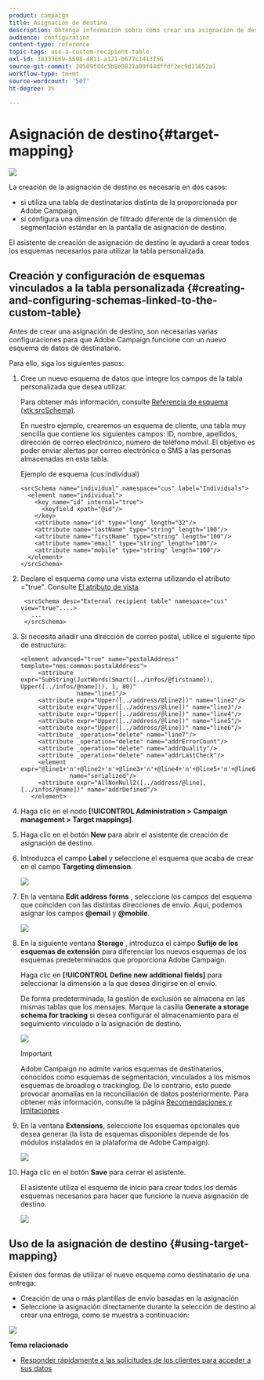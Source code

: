 ```yaml
---
product: campaign
title: Asignación de destino
description: Obtenga información sobre cómo crear una asignación de destino
audience: configuration
content-type: reference
topic-tags: use-a-custom-recipient-table
exl-id: 38333669-5598-4811-a121-b677c1413f56
source-git-commit: 20509f44c5b8e0827a09f44dffdf2ec9d11652a1
workflow-type: tm+mt
source-wordcount: '507'
ht-degree: 3%

---
```


# Asignación de destino{#target-mapping}

![](../../assets/v7-only.svg)

La creación de la asignación de destino es necesaria en dos casos:

* si utiliza una tabla de destinatarios distinta de la proporcionada por Adobe Campaign,
* si configura una dimensión de filtrado diferente de la dimensión de segmentación estándar en la pantalla de asignación de destino.

El asistente de creación de asignación de destino le ayudará a crear todos los esquemas necesarios para utilizar la tabla personalizada.

## Creación y configuración de esquemas vinculados a la tabla personalizada {#creating-and-configuring-schemas-linked-to-the-custom-table}

Antes de crear una asignación de destino, son necesarias varias configuraciones para que Adobe Campaign funcione con un nuevo esquema de datos de destinatario.

Para ello, siga los siguientes pasos:

1. Cree un nuevo esquema de datos que integre los campos de la tabla personalizada que desea utilizar.

   Para obtener más información, consulte [Referencia de esquema (xtk:srcSchema)](../../configuration/using/about-schema-reference.md).

   En nuestro ejemplo, crearemos un esquema de cliente, una tabla muy sencilla que contiene los siguientes campos: ID, nombre, apellidos, dirección de correo electrónico, número de teléfono móvil. El objetivo es poder enviar alertas por correo electrónico o SMS a las personas almacenadas en esta tabla.

   Ejemplo de esquema (cus:individual)

   ```
   <srcSchema name="individual" namespace="cus" label="Individuals">
     <element name="individual">
       <key name="id" internal="true">
         <keyfield xpath="@id"/>
       </key>
       <attribute name="id" type="long" length="32"/>
       <attribute name="lastName" type="string" length="100"/>
       <attribute name="firstName" type="string" length="100"/>
       <attribute name="email" type="string" length="100"/>
       <attribute name="mobile" type="string" length="100"/>
     </element>
   </srcSchema>
   ```

1. Declare el esquema como una vista externa utilizando el atributo =&quot;true&quot;. Consulte [El atributo de vista](../../configuration/using/schema-characteristics.md#the-view-attribute).

   ```
    <srcSchema desc="External recipient table" namespace="cus" view="true"....>
      ...
    </srcSchema>
   ```

1. Si necesita añadir una dirección de correo postal, utilice el siguiente tipo de estructura:

   ```
   <element advanced="true" name="postalAddress" template="nms:common:postalAddress">
        <attribute expr="SubString(JuxtWords(Smart([../infos/@firstname]), Upper([../infos/@name])), 1, 80)"
                   name="line1"/>
        <attribute expr="Upper([../address/@line2])" name="line2"/>
        <attribute expr="Upper([../address/@line])" name="line3"/>
        <attribute expr="Upper([../address/@line])" name="line4"/>
        <attribute expr="Upper([../address/@line])" name="line5"/>
        <attribute expr="Upper([../address/@line])" name="line6"/>
        <attribute _operation="delete" name="line7"/>
        <attribute _operation="delete" name="addrErrorCount"/>
        <attribute _operation="delete" name="addrQuality"/>
        <attribute _operation="delete" name="addrLastCheck"/>
        <element expr="@line1+'n'+@line2+'n'+@line3+'n'+@line4+'n'+@line5+'n'+@line6"
                 name="serialized"/>
        <attribute expr="AllNonNull2([../address/@line], [../infos/@name])" name="addrDefined"/>
      </element>
   ```

1. Haga clic en el nodo **[!UICONTROL Administration > Campaign management > Target mappings]**.
1. Haga clic en el botón **New** para abrir el asistente de creación de asignación de destino.
1. Introduzca el campo **Label** y seleccione el esquema que acaba de crear en el campo **Targeting dimension**.

   ![](assets/mapping_diffusion_wizard_1.png)

1. En la ventana **Edit address forms** , seleccione los campos del esquema que coinciden con las distintas direcciones de envío. Aquí, podemos asignar los campos **@email** y **@mobile**.

   ![](assets/mapping_diffusion_wizard_2.png)

1. En la siguiente ventana **Storage** , introduzca el campo **Sufijo de los esquemas de extensión** para diferenciar los nuevos esquemas de los esquemas predeterminados que proporciona Adobe Campaign.

   Haga clic en **[!UICONTROL Define new additional fields]** para seleccionar la dimensión a la que desea dirigirse en el envío.

   De forma predeterminada, la gestión de exclusión se almacena en las mismas tablas que los mensajes. Marque la casilla **Generate a storage schema for tracking** si desea configurar el almacenamiento para el seguimiento vinculado a la asignación de destino.

   ![](assets/mapping_diffusion_wizard_3.png)

   >[!IMPORTANT]
   >
   >Adobe Campaign no admite varios esquemas de destinatarios, conocidos como esquemas de segmentación, vinculados a los mismos esquemas de broadlog o trackinglog. De lo contrario, esto puede provocar anomalías en la reconciliación de datos posteriormente. Para obtener más información, consulte la página [Recomendaciones y limitaciones](../../configuration/using/about-custom-recipient-table.md) .

1. En la ventana **Extensions**, seleccione los esquemas opcionales que desea generar (la lista de esquemas disponibles depende de los módulos instalados en la plataforma de Adobe Campaign).

   ![](assets/mapping_diffusion_wizard_4.png)

1. Haga clic en el botón **Save** para cerrar el asistente.

   El asistente utiliza el esquema de inicio para crear todos los demás esquemas necesarios para hacer que funcione la nueva asignación de destino.

   ![](assets/mapping_schema_list.png)

## Uso de la asignación de destino {#using-target-mapping}

Existen dos formas de utilizar el nuevo esquema como destinatario de una entrega:

* Creación de una o más plantillas de envío basadas en la asignación
* Seleccione la asignación directamente durante la selección de destino al crear una entrega, como se muestra a continuación:

![](assets/mapping_selection_ciblage.png)

**Tema relacionado**

* [Responder rápidamente a las solicitudes de los clientes para acceder a sus datos](https://helpx.adobe.com/campaign/kb/simplifying-campaign-management-acc.html#Quicklyrespondtocustomerrequeststoaccesstheirdata)
